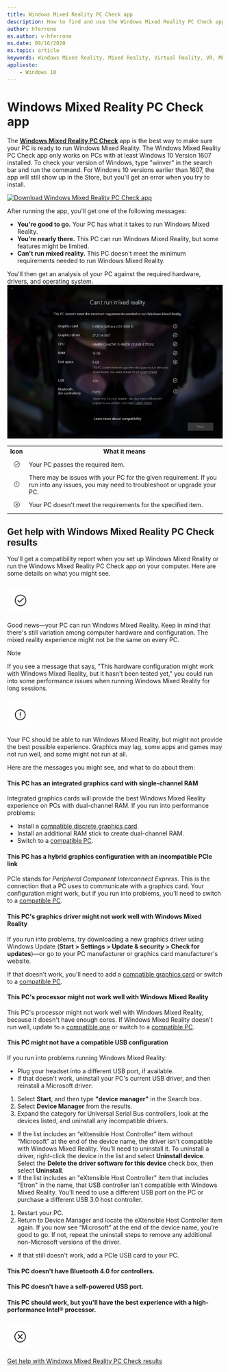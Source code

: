 ```yaml
---
title: Windows Mixed Reality PC Check app
description: How to find and use the Windows Mixed Reality PC Check app to test your PC's compatibility before purchasing a Windows Mixed Reality headset.
author: hferrone
ms.author: v-hferrone
ms.date: 09/16/2020
ms.topic: article
keywords: Windows Mixed Reality, Mixed Reality, Virtual Reality, VR, MR, compatible, compatibility, PC, system requirements
appliesto:
    - Windows 10
---
```


# Windows Mixed Reality PC Check app

The **[Windows Mixed Reality PC Check](https://www.microsoft.com/store/p/windows-mixed-reality-pc-check/9nzvl19n7cnc)** app is the best way to make sure your PC is ready to run Windows Mixed Reality. The Windows Mixed Reality PC Check app only works on PCs with at least Windows 10 Version 1607 installed. To check your version of Windows, type "winver" in the search bar and run the command. For Windows 10 versions earlier than 1607, the app will still show up in the Store, but you'll get an error when you try to install.

<a href="https://www.microsoft.com/store/productid/9NZVL19N7CNC"><img alt="Download Windows Mixed Reality PC Check app" src="images/WMR-PC-Check-app.png"/></a>

After running the app, you'll get one of the following messages:

* **You're good to go.** Your PC has what it takes to run Windows Mixed Reality.
* **You’re nearly there.** This PC can run Windows Mixed Reality, but some features might be limited.
* **Can't run mixed reality.** This PC doesn't meet the minimum requirements needed to run Windows Mixed Reality.

You'll then get an analysis of your PC against the required hardware, drivers, and operating system.
![Screenshot of Windows Mixed Reality PC Check](images/screenshot-mr-pc-check.jpg) 

<table>
<tr>
<th>Icon</th><th>What it means</th>
</tr><tr>
<td> <img alt="Succeeded" width="30" height="30" src="images/glyph-succeeded.png" /></td><td>Your PC passes the required item.</td>
</tr><tr>
<td> <img alt="Warning" width="30" height="30" src="images/glyph-warning.png" /></td><td>There may be issues with your PC for the given requirement. If you run into any issues, you may need to troubleshoot or upgrade your PC.</td>
</tr><tr>
<td> <img alt="Error" width="30" height="30" src="images/glyph-error.png" /></td><td>Your PC doesn't meet the requirements for the specified item.</td>
</tr>
</table>

## Get help with Windows Mixed Reality PC Check results

You'll get a compatibility report when you set up Windows Mixed Reality or run the Windows Mixed Reality PC Check app on your computer. Here are some details on what you might see.

### ![You're good to go](images/glyph-succeeded.png)

Good news—your PC can run Windows Mixed Reality. Keep in mind that there's still variation among computer hardware and configuration. The mixed reality experience might not be the same on every PC.

>[!NOTE]
>If you see a message that says, "This hardware configuration might work with Windows Mixed Reality, but it hasn't been tested yet," you could run into some performance issues when running Windows Mixed Reality for long sessions.

### ![You're nearly there](images/glyph-warning.png)

Your PC should be able to run Windows Mixed Reality, but might not provide the best possible experience. Graphics may lag, some apps and games may not run well, and some might not run at all.

Here are the messages you might see, and what to do about them:

#### This PC has an integrated graphics card with single-channel RAM

Integrated graphics cards will provide the best Windows Mixed Reality experience on PCs with dual-channel RAM. If you run into performance problems:

* Install a [compatible discrete graphics card](windows-mixed-reality-minimum-pc-hardware-compatibility-guidelines.md).
* Install an additional RAM stick to create dual-channel RAM.
* Switch to a [compatible PC](https://www.microsoft.com/windows/windows-mixed-reality-devices).

#### This PC has a hybrid graphics configuration with an incompatible PCIe link

PCIe stands for *Peripheral Component Interconnect Express*. This is the connection that a PC uses to communicate with a graphics card. Your configuration might work, but if you run into problems, you'll need to switch to a [compatible PC](https://www.microsoft.com/windows/windows-mixed-reality-devices).

#### This PC's graphics driver might not work well with Windows Mixed Reality

If you run into problems, try downloading a new graphics driver using Windows Update (**Start > Settings > Update & security > Check for updates**)—or go to your PC manufacturer or graphics card manufacturer's website.

If that doesn't work, you'll need to add a [compatible graphics card](windows-mixed-reality-minimum-pc-hardware-compatibility-guidelines.md) or switch to a [compatible PC](https://www.microsoft.com/windows/windows-mixed-reality-devices).

#### This PC's processor might not work well with Windows Mixed Reality

This PC's processor might not work well with Windows Mixed Reality, because it doesn't have enough cores. If Windows Mixed Reality doesn't run well, update to a [compatible one](windows-mixed-reality-minimum-pc-hardware-compatibility-guidelines.md) or switch to a [compatible PC](https://www.microsoft.com/windows/windows-mixed-reality-devices).

#### This PC might not have a compatible USB configuration

If you run into problems running Windows Mixed Reality:

* Plug your headset into a different USB port, if available.
* If that doesn't work, uninstall your PC's current USB driver, and then reinstall a Microsoft driver:

1. Select **Start**, and then type **"device manager"** in the Search box.
1. Select **Device Manager** from the results.
1. Expand the category for Universal Serial Bus controllers, look at the devices listed, and uninstall any incompatible drivers. 
 * If the list includes an “eXtensible Host Controller” item without “Microsoft” at the end of the device name, the driver isn't compatible with Windows Mixed Reality. You’ll need to uninstall it. To uninstall a driver, right-click the device in the list and select **Uninstall device**. Select the **Delete the driver software for this device** check box, then select **Uninstall**.
 * If the list includes an "eXtensible Host Controller" item that includes "Etron" in the name, that USB controller isn't compatible with Windows Mixed Reality. You'll need to use a different USB port on the PC or purchase a different USB 3.0 host controller.
1. Restart your PC. 
1. Return to Device Manager and locate the eXtensible Host Controller item again. If you now see “Microsoft” at the end of the device name, you’re good to go. If not, repeat the uninstall steps to remove any additional non-Microsoft versions of the driver.
* If that still doesn't work, add a PCIe USB card to your PC.

#### This PC doesn't have Bluetooth 4.0 for controllers.

#### This PC doesn't have a self-powered USB port.

#### This PC should work, but you'll have the best experience with a high-performance Intel® processor.

### ![Can't run mixed reality](images/glyph-error.png)

 [Get help with Windows Mixed Reality PC Check results](https://support.microsoft.com/en-us/help/4045777/windows-10-get-help-with-pc-compatibility-in-windows-mixed-reality)
